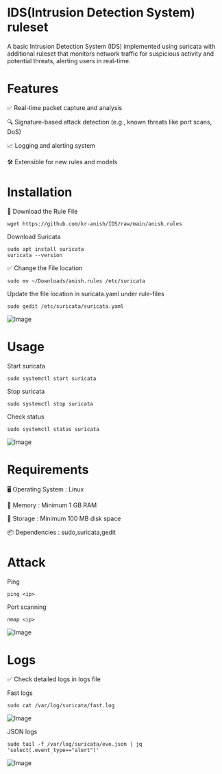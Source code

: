 # IDS(Intrusion Detection System) ruleset
A basic Intrusion Detection System (IDS) implemented using suricata with additional ruleset that monitors network traffic for suspicious activity and potential threats, alerting users in real-time.

# Features

✅ Real-time packet capture and analysis

🔍 Signature-based attack detection (e.g., known threats like port scans, DoS)

📈 Logging and alerting system

🛠️ Extensible for new rules and models

# Installation
🔽 Download the Rule File
```
wget https://github.com/kr-anish/IDS/raw/main/anish.rules
```
Download Suricata
```
sudo apt install suricata
suricata --version
```

✅ Change the File location
```
sudo mv ~/Downloads/anish.rules /etc/suricata
```
Update the file location in suricata.yaml under rule-files
```
sudo gedit /etc/suricata/suricata.yaml
```
![Image](https://github.com/user-attachments/assets/8303ecfa-6da3-4dc0-b84e-71aff24ac9d2)

# Usage
Start suricata
```
sudo systemctl start suricata
```
Stop suricata
```
sudo systemctl stop suricata
```
Check status
```
sudo systemctl status suricata
```
![Image](https://github.com/user-attachments/assets/f1733e94-c8ee-4891-ad6c-1ba178dafdf2)

# Requirements

🖥️ Operating System : Linux

🧠 Memory : Minimum 1 GB RAM

💾 Storage : Minimum 100 MB disk space

📦 Dependencies : sudo,suricata,gedit

# Attack

Ping
```
ping <ip>
```
Port scanning
```
nmap <ip>
```
![Image](https://github.com/user-attachments/assets/84d99e43-85bf-4102-a0dc-d51b06189d8d)

# Logs

✅ Check detailed logs in logs file

Fast logs
```
sudo cat /var/log/suricata/fast.log
```
![Image](https://github.com/user-attachments/assets/d7fcc431-971d-4681-b7d8-aca42c89e47a)

JSON logs
```
sudo tail -f /var/log/suricata/eve.json | jq 'select(.event_type=="alert")'
```
![Image](https://github.com/user-attachments/assets/fda3d293-9533-491f-bd7f-61c3c8f8300c)


